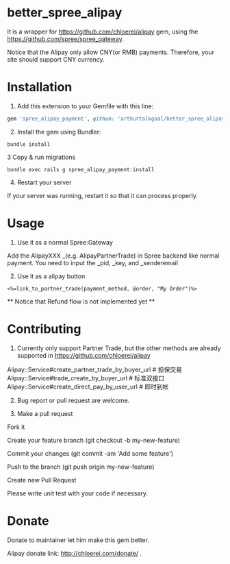 better_spree_alipay
===================

It is a wrapper for https://github.com/chloerei/alipay gem, using the https://github.com/spree/spree_gateway.

Notice that the Alipay only allow CNY(or RMB) payments. Therefore, your site should support CNY currency.

Installation
===================

1. Add this extension to your Gemfile with this line:

```ruby
gem 'spree_alipay_payment', github: 'arthurtalkgoal/better_spree_alipay'
```


2. Install the gem using Bundler:

```
bundle install
```


3  Copy & run migrations

```
bundle exec rails g spree_alipay_payment:install
```

4. Restart your server

If your server was running, restart it so that it can process properly.


Usage
===================

1. Use it as a normal Spree:Gateway

Add the AlipayXXX _(e.g. AlipayPartnerTrade) in Spree backend like normal payment. You need to input the _pid, _key, and _senderemail

2. Use it as a alipay button

```
<%=link_to_partner_trade(payment_method, @order, "My Order")%> 
```

** Notice that Refund flow is not implemented yet **

Contributing
===================

1. Currently only support Partner Trade, but the other methods are already supported in https://github.com/chloerei/alipay

Alipay::Service#create_partner_trade_by_buyer_url # 担保交易
Alipay::Service#trade_create_by_buyer_url         # 标准双接口
Alipay::Service#create_direct_pay_by_user_url     # 即时到帐


2. Bug report or pull request are welcome.


3. Make a pull request

Fork it

Create your feature branch (git checkout -b my-new-feature)

Commit your changes (git commit -am 'Add some feature')

Push to the branch (git push origin my-new-feature)

Create new Pull Request

Please write unit test with your code if necessary.

Donate
===================

Donate to maintainer let him make this gem better.

Alipay donate link: http://chloerei.com/donate/ .